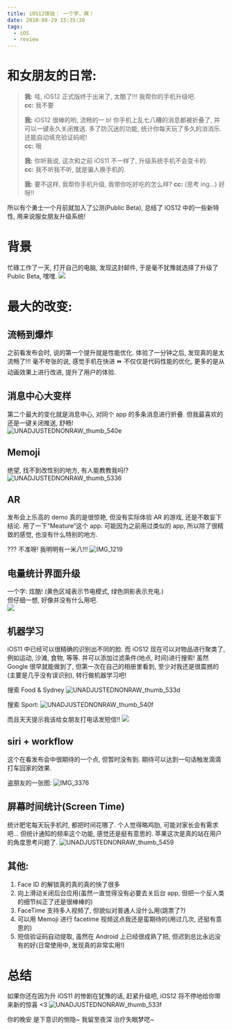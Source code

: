 ```yaml
---
title: iOS12体验： 一个字，爽！
date: 2018-08-29 15:35:26
tags:
  - iOS
  - review
---
```


# 和女朋友的日常:

> **我:** 哇, iOS12 正式版终于出来了, 太酷了!!! 我帮你的手机升级吧.  
> **cc:** 我不要
>
> **我:** iOS12 很棒的哟, 流畅的一 b! 你手机上乱七八糟的消息都被折叠了, 并可以一键永久关闭推送. 多了防沉迷的功能, 统计你每天玩了多久的消消乐. 还能自动填充验证码呢!  
> **cc:** 哦
>
> **我:** 你听我说, 这次和之前 iOS11 不一样了, 升级系统手机不会变卡的.  
> **cc:** 我不听我不听, 就是骗人换手机的.
>
> **我:** 要不这样, 我帮你手机升级, 我带你吃好吃的怎么样?
> **cc:** (思考 ing...) 好呀!!

所以有个勇士一个月前就加入了公测(Public Beta), 总结了 iOS12 中的一些新特性, 用来说服女朋友升级系统!

<!--more-->

# 背景

忙碌工作了一天, 打开自己的电脑, 发现这封邮件, 于是毫不犹豫就选择了升级了 Public Beta, 嘿嘿.
![](../images/blog/180829_ios12_review/15355522163590.jpg)

# 最大的改变:

## 流畅到爆炸

之前看发布会时, 说的第一个提升就是性能优化. 体验了一分钟之后, 发现真的是太流畅了!!! 毫不夸张的说, 感觉手机在快进 ⏩
不仅仅是代码性能的优化, 更多的是从动画效果上进行改进, 提升了用户的体验.

## 消息中心大变样

第二个最大的变化就是消息中心, 对同个 app 的多条消息进行折叠.
但我最喜欢的还是一键关闭推送, 舒畅!  
![UNADJUSTEDNONRAW_thumb_540e](../images/blog/180829_ios12_review/UNADJUSTEDNONRAW_thumb_540e.jpg)

## Memoji

绝望, 找不到改性别的地方, 有人能教教我吗!?
![UNADJUSTEDNONRAW_thumb_5336](../images/blog/180829_ios12_review/UNADJUSTEDNONRAW_thumb_5336.jpg)

## AR

发布会上乐高的 demo 真的是很惊艳, 但没有实际体验 AR 的游戏, 还是不敢妄下结论.
用了一下“Meature“这个 app. 可能因为之前用过类似的 app, 所以除了很精致的感觉, 也没有什么特别的地方.

??? 不准呀! 我明明有一米八!!!
![IMG_1219](../images/blog/180829_ios12_review/IMG_1219.jpg)

## 电量统计界面升级

一个字: 炫酷! (黄色区域表示节电模式, 绿色阴影表示充电.)  
但仔细一想, 好像并没有什么用吧.  
![](../images/blog/180829_ios12_review/UNADJUSTEDNONRAW_thumb_5340.jpg)

## 机器学习

iOS11 中已经可以很精确的识别出不同的脸. 而 iOS12 现在可以对物品进行聚类了, 例如运动, 沙滩, 食物, 等等. 并可以添加过滤条件(地点, 时间)进行搜索! 虽然 Google 很早就能做到了, 但第一次在自己的相册里看到, 至少对我还是很震撼的(主要是几乎没有误识别), 转行做机器学习吧!

搜索 Food & Sydney
![UNADJUSTEDNONRAW_thumb_533d](../images/blog/180829_ios12_review/UNADJUSTEDNONRAW_thumb_533d.jpg)

搜索 Sport:
![UNADJUSTEDNONRAW_thumb_540f](../images/blog/180829_ios12_review/UNADJUSTEDNONRAW_thumb_540f.jpg)

而且天天提示我该给女朋友打电话发短信!!
![](../images/blog/180829_ios12_review/15355523081043.jpg)

## siri + workflow

这个在看发布会中很期待的一个点, 但暂时没有到. 期待可以达到一句话触发滴滴打车回家的效果.

盗朋友的一张图:
![IMG_3376](../images/blog/180829_ios12_review/IMG_3376.png)

## 屏幕时间统计(Screen Time)

统计肥宅每天玩手机时, 都把时间花哪了. 个人觉得略鸡肋, 可能对家长会有需求吧...
但统计通知的频率这个功能, 感觉还是挺有意思的. 苹果这次是真的站在用户的角度思考问题了.
![UNADJUSTEDNONRAW_thumb_5459](../images/blog/180829_ios12_review/UNADJUSTEDNONRAW_thumb_5459.jpg)

## 其他:

1. Face ID 的解锁真的真的真的快了很多
2. 向上滑动关闭后台应用(虽然一直觉得没有必要去关后台 app, 但把一个反人类的细节纠正了还是很棒棒的)
3. FaceTime 支持多人视频了, 但貌似对普通人没什么用(跳票了?)
4. 可以用 Memoji 进行 facetime 视频这点我还是蛮期待的(用过几次, 还挺有意思的)
5. 短信验证码自动提取, 虽然在 Android 上已经很成熟了把, 但迟到总比永远没有的好(日常使用中, 发现真的非常实用!)

# 总结

如果你还在因为升 iOS11 的惨剧在犹豫的话, 赶紧升级吧, iOS12 将不停地给你带来新的惊喜 <3
![UNADJUSTEDNONRAW_thumb_533f](../images/blog/180829_ios12_review/UNADJUSTEDNONRAW_thumb_533f.jpg)

你的晚安 是下意识的恻隐~
我留至夜深 治疗失眠梦呓~
